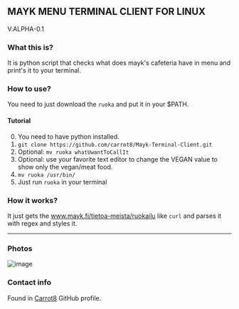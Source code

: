 ## MAYK MENU TERMINAL CLIENT FOR LINUX
V.ALPHA-0.1

### What this is?
It is python script that checks what does mayk's cafeteria have in menu and print's it to your terminal.

### How to use?
You need to just download the ```ruoka``` and put it in your $PATH. 

#### Tutorial
0. You need to have python installed.
1. ```git clone https://github.com/carrot8/Mayk-Terminal-Client.git```
2. Optional: ```mv ruoka whatUwantToCallIt```
3. Optional: use your favorite text editor to change the VEGAN value to show only the vegan/meat food.
4. ```mv ruoka /usr/bin/```
5. Just run ```ruoka``` in  your terminal

### How it works?
It just gets the www.mayk.fi/tietoa-meista/ruokailu like ```curl``` and parses it with regex and styles it.

---

### Photos
![image](https://user-images.githubusercontent.com/78662938/142720951-9cf29121-347c-416e-b3aa-e10cda492261.png)


### Contact info
Found in [Carrot8](https://github.com/carrot8) GitHub profile.
